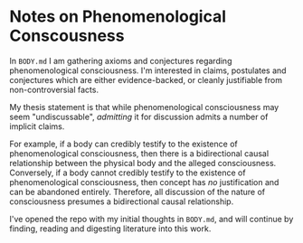 # Notes on Phenomenological Conscousness

In `BODY.md` I am gathering axioms and conjectures regarding phenomenological consciousness. I'm interested in claims, postulates and conjectures which are either evidence-backed, or cleanly justifiable from non-controversial facts.

My thesis statement is that while phenomenological consciousness may seem "undiscussable", _admitting_ it for discussion admits a number of implicit claims.

For example, if a body can credibly testify to the existence of phenomenological consciousness, then there is a bidirectional causal relationship between the physical body and the alleged consciousness. Conversely, if a body cannot credibly testify to the existence of phenomenological consciousness, then concept has _no_ justification and can be abandoned entirely. Therefore, all discussion of the nature of consciousness presumes a bidirectional causal relationship.

I've opened the repo with my initial thoughts in `BODY.md`, and will continue by finding, reading and digesting literature into this work.
